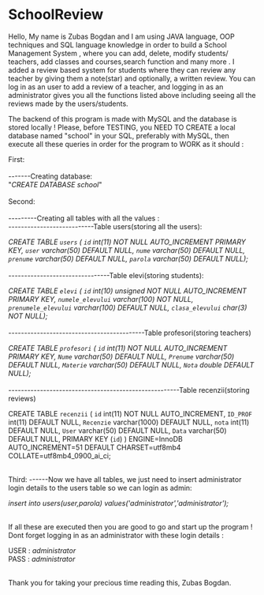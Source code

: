 # SchoolReview <html>
Hello, My name is Zubas Bogdan and
I am using JAVA language, OOP techniques and  SQL  language knowledge in order to build a School Management System , 
where you can add, delete, modify students/ teachers, add classes and courses,search function and many more . 
I added a review based system for students where they can review any teacher by giving them a note(star) and 
optionally, a written review. You can log in as an user to add a review of a teacher, and logging in as an administrator 
gives you all the functions listed above including seeing all the reviews made by the users/students.

 The backend of this program is made with MySQL and the database is stored locally ! Please, before TESTING, you NEED TO CREATE
 a local database named "school" in your SQL, preferably with MySQL, then execute all these queries in order for the program 
 to WORK as it should :
 
  First:<br/><br/>
  -------Creating database:<br/>
"<i>CREATE DATABASE school</i>"</br><br/>
 Second:<br/><br/>
---------Creating all tables with all the values :<br/>
 ---------------------------Table users(storing all the users):
 
<i>CREATE TABLE `users` (
  `id` int(11) NOT NULL AUTO_INCREMENT PRIMARY KEY,
  `user` varchar(50) DEFAULT NULL,
  `nume` varchar(50) DEFAULT NULL,
  `prenume` varchar(50) DEFAULT NULL,
  `parola` varchar(50) DEFAULT NULL);</i> <br/><br/>
  --------------------------------Table elevi(storing students):<br/>
  
  <i>CREATE TABLE `elevi` (
  `id` int(10) unsigned NOT NULL AUTO_INCREMENT PRIMARY KEY,
  `numele_elevului` varchar(100) NOT NULL,
  `prenumele_elevului` varchar(100) DEFAULT NULL,
  `clasa_elevului` char(3) NOT NULL);</i><br/><br/>
  -------------------------------------------Table profesori(storing teachers)<br/>
  
  <i>CREATE TABLE `profesori` (
  `id` int(11) NOT NULL AUTO_INCREMENT PRIMARY KEY,
  `Nume` varchar(50) DEFAULT NULL,
  `Prenume` varchar(50) DEFAULT NULL,
  `Materie` varchar(50) DEFAULT NULL,
  `Nota` double DEFAULT NULL);</i><br/><br/>
  ------------------------------------------------------Table recenzii(storing reviews)<br/>
  
   CREATE TABLE `recenzii` (
  `id` int(11) NOT NULL AUTO_INCREMENT,
  `ID_PROF` int(11) DEFAULT NULL,
  `Recenzie` varchar(1000) DEFAULT NULL,
  `nota` int(11) DEFAULT NULL,
  `User` varchar(50) DEFAULT NULL,
  `Data` varchar(50) DEFAULT NULL,
  PRIMARY KEY (`id`)
) ENGINE=InnoDB AUTO_INCREMENT=51 DEFAULT CHARSET=utf8mb4 COLLATE=utf8mb4_0900_ai_ci;<br/><br/>

Third:
------Now we have all tables, we just need to insert administrator login details to the users table so we can login as admin:<br/>

<i>insert into users(user,parola) values('administrator','administrator');</i><br/><br/>
 
 If all these are executed then you are good to go and start up the program ! Dont forget logging in as an administrator with these
 login details : <br/>
 
 USER : <i>administrator</i> <br/>
 PASS : <i>administrator</i> <br/><br/>
 
  Thank you for taking your precious time reading this, Zubas Bogdan.
 
 <html>
